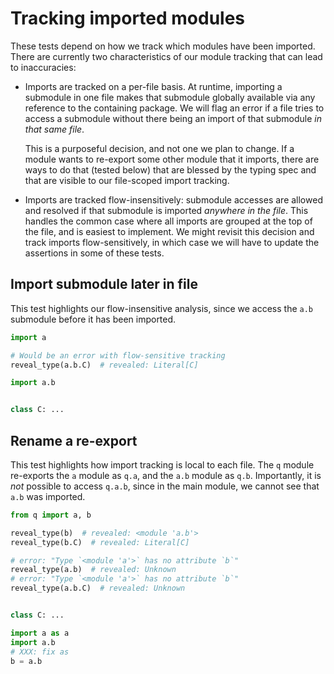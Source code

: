 # Tracking imported modules

These tests depend on how we track which modules have been imported. There are currently two
characteristics of our module tracking that can lead to inaccuracies:

- Imports are tracked on a per-file basis. At runtime, importing a submodule in one file makes that
  submodule globally available via any reference to the containing package. We will flag an error if
  a file tries to access a submodule without there being an import of that submodule _in that same
  file_.

  This is a purposeful decision, and not one we plan to change. If a module wants to re-export some
  other module that it imports, there are ways to do that (tested below) that are blessed by the
  typing spec and that are visible to our file-scoped import tracking.

- Imports are tracked flow-insensitively: submodule accesses are allowed and resolved if that
  submodule is imported _anywhere in the file_. This handles the common case where all imports are
  grouped at the top of the file, and is easiest to implement. We might revisit this decision and
  track imports flow-sensitively, in which case we will have to update the assertions in some of
  these tests.

## Import submodule later in file

This test highlights our flow-insensitive analysis, since we access the `a.b` submodule before it
has been imported.

```py
import a

# Would be an error with flow-sensitive tracking
reveal_type(a.b.C)  # revealed: Literal[C]

import a.b
```

```py path=a/__init__.py
```

```py path=a/b.py
class C: ...
```

## Rename a re-export

This test highlights how import tracking is local to each file. The `q` module re-exports the `a`
module as `q.a`, and the `a.b` module as `q.b`. Importantly, it is _not_ possible to access `q.a.b`,
since in the main module, we cannot see that `a.b` was imported.

```py
from q import a, b

reveal_type(b)  # revealed: <module 'a.b'>
reveal_type(b.C)  # revealed: Literal[C]

# error: "Type `<module 'a'>` has no attribute `b`"
reveal_type(a.b)  # revealed: Unknown
# error: "Type `<module 'a'>` has no attribute `b`"
reveal_type(a.b.C)  # revealed: Unknown
```

```py path=a/__init__.py
```

```py path=a/b.py
class C: ...
```

```py path=q.py
import a as a
import a.b
# XXX: fix as
b = a.b
```

